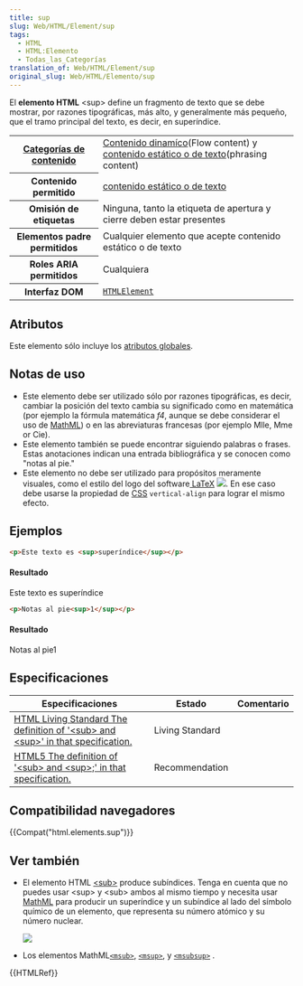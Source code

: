 ```yaml
---
title: sup
slug: Web/HTML/Element/sup
tags:
  - HTML
  - HTML:Elemento
  - Todas_las_Categorías
translation_of: Web/HTML/Element/sup
original_slug: Web/HTML/Elemento/sup
---
```

El **elemento HTML** \<sup> define un fragmento de texto que se debe mostrar, por razones tipográficas, más alto, y generalmente más pequeño, que el tramo principal del texto, es decir, en superíndice.

<table class="properties">
  <tbody>
    <tr>
      <th scope="row">
        <a
          href="https://developer.mozilla.org/en-US/docs/HTML/Content_categories"
          title="en/HTML/Content categories"
          >Categorías de contenido</a
        >
      </th>
      <td>
        <a
          href="https://developer.mozilla.org/es/docs/Web/Guide/HTML/categorias_de_contenido#Contenido_din%C3%A1mico"
          >Contenido dinamíco</a
        >(Flow content) y
        <a
          href="https://developer.mozilla.org/es/docs/Web/Guide/HTML/categorias_de_contenido#Contenido_est%C3%A1tico_o_de_texto"
          >contenido estático o de texto</a
        >(phrasing content)
      </td>
    </tr>
    <tr>
      <th scope="row">Contenido permitido</th>
      <td>
        <a
          href="https://developer.mozilla.org/es/docs/Web/Guide/HTML/categorias_de_contenido#Contenido_est%C3%A1tico_o_de_texto"
          >contenido estático o de texto</a
        >
      </td>
    </tr>
    <tr>
      <th scope="row">Omisión de etiquetas</th>
      <td>
        <font
          ><font
            >Ninguna, tanto la etiqueta de apertura y cierre deben estar
            presentes</font
          ></font
        >
      </td>
    </tr>
    <tr>
      <th scope="row">Elementos padre permitidos</th>
      <td>
        <font
          ><font
            >Cualquier elemento que acepte contenido estático o de texto</font
          ></font
        >
      </td>
    </tr>
    <tr>
      <th scope="row">
        <font><font>Roles ARIA permitidos</font></font>
      </th>
      <td>
        <font><font>Cualquiera</font></font>
      </td>
    </tr>
    <tr>
      <th scope="row">Interfaz DOM</th>
      <td>
        <font
          ><font
            ><a
              href="https://developer.mozilla.org/es/docs/Web/API/HTMLElement"
              title="The HTMLElement interface represents any HTML element. Some elements directly implement this interface, others implement it via an interface that inherits it."
              ><code>HTMLElement</code></a
            ></font
          ></font
        >
      </td>
    </tr>
  </tbody>
</table>

## Atributos

Este elemento sólo incluye los [atributos globales](/es/docs/HTML/Global_attributes).

## Notas de uso

- Este elemento debe ser utilizado sólo por razones tipográficas, es decir, cambiar la posición del texto cambia su significado como en matemática (por ejemplo la fórmula matemática _f4_, aunque se debe considerar el uso de [MathML](/es/docs/Web/MathML)) o en las abreviaturas francesas (por ejemplo Mlle, Mme or Cie).
- Este elemento también se puede encontrar siguiendo palabras o frases. Estas anotaciones indican una entrada bibliográfica y se conocen como "notas al pie."
- Este elemento no debe ser utilizado para propósitos meramente visuales, como el estilo del logo del software[ LaTeX](https://es.wikipedia.org/wiki/LaTeX) [![](https://upload.wikimedia.org/wikipedia/commons/thumb/9/92/LaTeX_logo.svg/1200px-LaTeX_logo.svg.png)](https://upload.wikimedia.org/wikipedia/commons/thumb/9/92/LaTeX_logo.svg/1200px-LaTeX_logo.svg.png). En ese caso debe usarse la propiedad de [CSS](/es/docs/CSS) `vertical-align` para lograr el mismo efecto.

## Ejemplos

```html
<p>Este texto es <sup>superíndice</sup></p>
```

#### Resultado

Este texto es superíndice

```html
<p>Notas al pie<sup>1</sup></p>
```

#### Resultado

Notas al pie1

## Especificaciones

| Especificaciones                                                                                                                                                    | Estado          | Comentario |
| ------------------------------------------------------------------------------------------------------------------------------------------------------------------- | --------------- | ---------- |
| [HTML Living Standard The definition of '\<sub> and \<sup>' in that specification.](https://html.spec.whatwg.org/multipage/semantics.html#the-sub-and-sup-elements) | Living Standard |            |
| [HTML5 The definition of '\<sub> and \<sup>;' in that specification.](http://www.w3.org/TR/html5/textlevel-semantics.html#the-sub-and-sup-elements)                 | Recommendation  |            |

## Compatibilidad navegadores

{{Compat("html.elements.sup")}}

## Ver también

- El elemento HTML [\<sub>](/es/docs/Web/HTML/Elemento/sub) produce subíndices. Tenga en cuenta que no puedes usar \<sup> y \<sub> ambos al mismo tiempo y necesita usar [MathML](/es/docs/MathML) para producir un superíndice y un subíndice al lado del símbolo químico de un elemento, que representa su número atómico y su número nuclear.

  ![](https://upload.wikimedia.org/wikipedia/commons/thumb/d/db/Element_identity.png/220px-Element_identity.png)

- Los elementos MathML[`<msub>`](/es/docs/MathML/Element/msub), [`<msup>`](/es/docs/MathML/Element/msup), y [`<msubsup>`](/es/docs/MathML/Element/msubsup) .

{{HTMLRef}}
